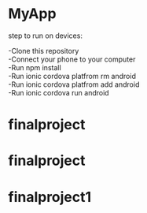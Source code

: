 # MyApp
step to run on devices:

-Clone this repository <br>
-Connect your phone to your computer <br>
-Run npm install <br>
-Run ionic cordova platfrom rm android <br>
-Run ionic cordova platfrom add android <br>
-Run ionic cordova run android <br>
# finalproject

# finalproject

# finalproject1

